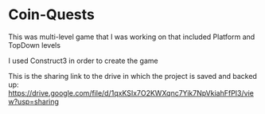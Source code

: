 # Coin-Quests

This was multi-level game that I was working on that included Platform and TopDown levels

I used Construct3 in order to create the game 

This is the sharing link to the drive in which the project is saved and backed up: https://drive.google.com/file/d/1qxKSIx7O2KWXqnc7Yik7NpVkiahFfPI3/view?usp=sharing
